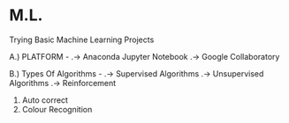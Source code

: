 # M.L.
Trying Basic Machine Learning Projects

A.) PLATFORM - 
  .-> Anaconda Jupyter Notebook 
  .-> Google Collaboratory
  
B.) Types Of Algorithms - 
  .-> Supervised Algorithms
  .-> Unsupervised Algorithms
  .-> Reinforcement
  
1. Auto correct
2. Colour Recognition
